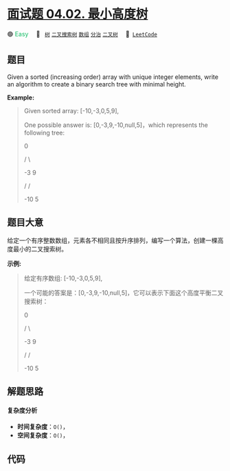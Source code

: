 # [面试题 04.02. 最小高度树](https://leetcode.cn/problems/minimum-height-tree-lcci)

🟢 <font color=#15bd66>Easy</font>&emsp; 🔖&ensp; [`树`](/tag/tree.md) [`二叉搜索树`](/tag/binary-search-tree.md) [`数组`](/tag/array.md) [`分治`](/tag/divide-and-conquer.md) [`二叉树`](/tag/binary-tree.md)&emsp; 🔗&ensp;[`LeetCode`](https://leetcode.cn/problems/minimum-height-tree-lcci)

## 题目

Given a sorted (increasing order) array with unique integer elements, write an
algo­rithm to create a binary search tree with minimal height.

**Example:**

> 
> 
> 
> 
> 
> Given sorted array: [-10,-3,0,5,9],
> 
> 
> 
> One possible answer is: [0,-3,9,-10,null,5]，which represents the following tree: 
> 
> 
> 
> > 
> > 
>   0 
> 
> > 
> > 
>  / \ 
> 
> > 
>    -3   9 
> 
> > 
>    /   / 
> 
> > 
>  -10  5 
> 
> 


## 题目大意

给定一个有序整数数组，元素各不相同且按升序排列，编写一个算法，创建一棵高度最小的二叉搜索树。

**示例:**

> 
> 
> 
> 
> 
> 给定有序数组: [-10,-3,0,5,9],  
> 
>   
> 
> 一个可能的答案是：[0,-3,9,-10,null,5]，它可以表示下面这个高度平衡二叉搜索树：  
> 
>   
> 
> > 
> > 
>   0   
> 
> > 
> > 
>  / \   
> 
> > 
>    -3   9   
> 
> > 
>    /   /   
> 
> > 
>  -10  5   
> 
> 


## 解题思路

#### 复杂度分析

- **时间复杂度**：`O()`，
- **空间复杂度**：`O()`，

## 代码

```javascript

```